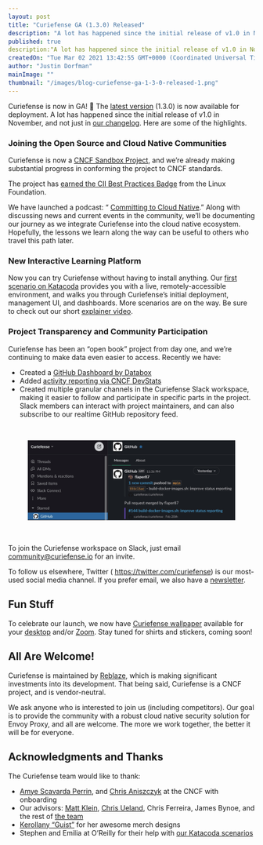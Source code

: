```yaml
---
layout: post
title: "Curiefense GA (1.3.0) Released"
description: "A lot has happened since the initial release of v1.0 in November, and not just in our changelog. Here are some of the highlights."
published: true
description:"A lot has happened since the initial release of v1.0 in November, and not just in our changelog. Here are some of the highlights."
createdOn: "Tue Mar 02 2021 13:42:55 GMT+0000 (Coordinated Universal Time)"
author: "Justin Dorfman"
mainImage: ""
thumbnail: "/images/blog-curiefense-ga-1-3-0-released-1.png"
---
```


<p>
    Curiefense is now in GA! 🎉 The <a href="https://docs.curiefense.io/v/1.3.0/installation/getting-started-with-curiefense">latest version</a> (1.3.0) is now available for deployment. A lot has happened since the initial release of v1.0
    in November, and not just in <a href="https://docs.curiefense.io/v/1.3.0/reference/release-notes">our changelog</a>. Here are some of the highlights.
</p>
<h3>Joining the Open Source and Cloud Native Communities</h3>
<p>
    Curiefense is now a <a href="https://www.curiefense.io/post/now-a-cncf-sandbox-project">CNCF Sandbox Project</a>, and we’re already making substantial progress in conforming the project to CNCF standards.&nbsp;
    <br />
</p>
<p>
    The project has <a href="https://bestpractices.coreinfrastructure.org/en/projects/4576">earned the CII Best Practices Badge</a> from the Linux Foundation.
    <br />
</p>
<p>
    We have launched a podcast: “ <a href="https://ctcn.fireside.fm/1">Committing to Cloud Native</a>.” Along with discussing news and current events in the community, we’ll be documenting our journey as we integrate Curiefense into the
    cloud native ecosystem. Hopefully, the lessons we learn along the way can be useful to others who travel this path later.&nbsp;&nbsp;&nbsp;
</p>
<h3>New Interactive Learning Platform</h3>
<p>
    Now you can try Curiefense without having to install anything. Our <a href="https://www.katacoda.com/curiefense/scenarios/getting-started">first scenario on Katacoda</a> provides you with a live, remotely-accessible environment, and
    walks you through Curiefense’s initial deployment, management UI, and dashboards. More scenarios are on the way. Be sure to check out our short <a href="https://www.youtube.com/watch?v=HkoDPW46a8I">explainer video</a>.
</p>
<h3>Project Transparency and Community Participation</h3>
<p>
    Curiefense has been an “open book” project from day one, and we’re continuing to make data even easier to access. Recently we have:
    <br />
</p>
<ul>
    <li>
        Created a
        <a href="https://app.databox.com/datawall/3ddf913b2db3bb4f53586ec27aaee63106008ba72">GitHub Dashboard by Databox</a>
    </li>
    <li>
        Added
        <a href="https://curiefense.devstats.cncf.io/d/8/dashboards?orgId=1&from=now-7d&to=now-1h&refresh=15m">activity reporting via CNCF DevStats</a>
    </li>
    <li>
        Created multiple granular channels in the Curiefense Slack workspace, making it easier to follow and participate in specific parts in the project. Slack members can interact with project maintainers, and can also subscribe to our
        realtime GitHub repository feed.
    </li>
</ul>
<p>
    <br />
</p>
<figure class="w-richtext-figure-type-image w-richtext-align-center">
    <div>
        <img
            src="/images/blog-curiefense-ga-1-3-0-released-2.png"
            width="auto"
            height="auto"
            loading="auto"
        />
    </div>
</figure>
<p>
    <br />
</p>
<p>
    To join the Curiefense workspace on Slack, just email <a href="mailto:community@curiefense.io">community@curiefense.io</a> for an invite.
    <br />
</p>
<p>
    To follow us elsewhere, Twitter ( <a href="https://twitter.com/curiefense">https://twitter.com/curiefense</a>) is our most-used social media channel. If you prefer email, we also have a
    <a href="http://eepurl.com/hnnmpj">newsletter</a>.&nbsp;
</p>
<h2>Fun Stuff</h2>
<p>
    To celebrate our launch, we now have <a href="https://github.com/curiefense/media/blob/main/README.md#-wallpaper">Curiefense wallpaper</a> available for your
    <a href="https://github.com/curiefense/media/blob/main/README.md#-wallpaper">desktop</a> and/or <a href="https://github.com/curiefense/media/blob/main/README.md#-zoom-virtual-backgrounds">Zoom</a>. Stay tuned for shirts and stickers,
    coming soon!
</p>
<h2>All Are Welcome!</h2>
<p>
    Curiefense is maintained by <a href="https://www.reblaze.com/">Reblaze</a>, which is making significant investments into its development. That being said, Curiefense is a CNCF project, and is vendor-neutral.&nbsp;
    <br />
</p>
<p>
    We ask anyone who is interested to join us (including competitors). Our goal is to provide the community with a robust cloud native security solution for Envoy Proxy, and all are welcome. The more we work together, the better it will be
    for everyone.
</p>
<h2>Acknowledgments and Thanks</h2>
<p>
    The Curiefense team would like to thank:&nbsp;
    <br />
</p>
<ul>
    <li><a href="https://twitter.com/amye">Amye Scavarda Perrin</a>, and <a href="https://twitter.com/cra">Chris Aniszczyk</a> at the CNCF with onboarding</li>
    <li>
        Our advisors: <a href="https://twitter.com/mattklein123">Matt Klein</a>, <a href="https://twitter.com/ChrisUeland">Chris Ueland</a>, Chris Ferreira, James Bynoe, and the rest of
        <a href="https://www.curiefense.io/about-us">the team</a>
    </li>
    <li><a href="https://twitter.com/g_uist">Kerollany “Guist”</a> for her awesome merch designs</li>
    <li>
        Stephen and Emilia at O’Reilly for their help with
        <a href="https://www.katacoda.com/curiefense">our Katacoda scenarios</a>
    </li>
</ul>
